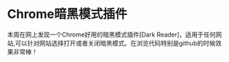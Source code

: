 # Chrome暗黑模式插件

本周在网上发现一个Chrome好用的暗黑模式插件[Dark Reader]，适用于任何网站,可以针对网站选择打开或者关闭暗黑模式。在浏览代码特别是github的时候效果非常棒！
